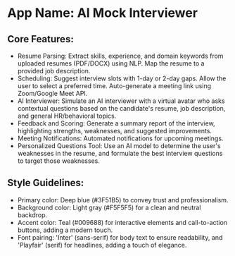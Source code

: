 # **App Name**: AI Mock Interviewer

## Core Features:

- Resume Parsing: Extract skills, experience, and domain keywords from uploaded resumes (PDF/DOCX) using NLP. Map the resume to a provided job description.
- Scheduling: Suggest interview slots with 1-day or 2-day gaps. Allow the user to select a preferred time. Auto-generate a meeting link using Zoom/Google Meet API.
- AI Interviewer: Simulate an AI interviewer with a virtual avatar who asks contextual questions based on the candidate's resume, job description, and general HR/behavioral topics.
- Feedback and Scoring: Generate a summary report of the interview, highlighting strengths, weaknesses, and suggested improvements.
- Meeting Notifications: Automated notifications for upcoming meetings.
- Personalized Questions Tool: Use an AI model to determine the user's weaknesses in the resume, and formulate the best interview questions to target those weaknesses.

## Style Guidelines:

- Primary color: Deep blue (#3F51B5) to convey trust and professionalism.
- Background color: Light gray (#F5F5F5) for a clean and neutral backdrop.
- Accent color: Teal (#009688) for interactive elements and call-to-action buttons, adding a modern touch.
- Font pairing: 'Inter' (sans-serif) for body text to ensure readability, and 'Playfair' (serif) for headlines, adding a touch of elegance. 
